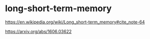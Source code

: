 # long-short-term-memory

https://en.wikipedia.org/wiki/Long_short-term_memory#cite_note-64

https://arxiv.org/abs/1606.03622
